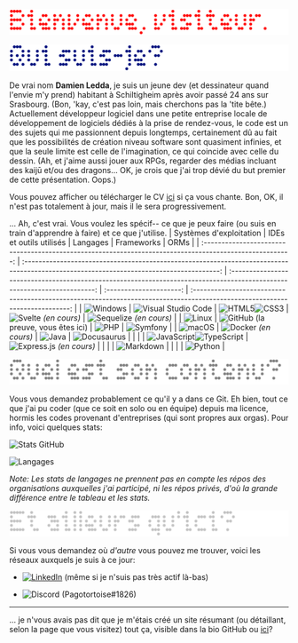 <!-- trunk-ignore(markdownlint/MD041) -->

![Header](resources/img/Header.png)

![Who am I?](resources/img/WhoamI.png)

De vrai nom **Damien Ledda**, je suis un jeune dev (et dessinateur quand l'envie m'y prend) habitant à Schiltigheim après avoir passé 24 ans sur Srasbourg. (Bon, 'kay, c'est pas loin, mais cherchons pas la 'tite bête.) Actuellement développeur logiciel dans une petite entreprise locale de développement de logiciels dédiés à la prise de rendez-vous, le code est un des sujets qui me passionnent depuis longtemps, certainement dû au fait que les possibilités de création niveau software sont quasiment infinies, et que la seule limite est celle de l'imagination, ce qui coincide avec celle du dessin. (Ah, et j'aime aussi jouer aux RPGs, regarder des médias incluant des kaijū et/ou des dragons... OK, je crois que j'ai trop dévié du but premier de cette présentation. Oops.)

Vous pouvez afficher ou télécharger le CV [ici](resources/pdf/CV.pdf) si ça vous chante. Bon, OK, il n'est pas totalement à jour, mais il le sera progressivement.

... Ah, c'est vrai. Vous voulez les spécif-- ce que je peux faire (ou suis en train d'apprendre à faire) et ce que j'utilise.
| Systèmes d'exploitation | IDEs et outils utilisés | Langages | Frameworks | ORMs |
| :------------------------------------------------------------------------------------------------------: | :-------------------------------------------------------------------------------------------------------------------------------------: | :----------------------------------------------------------------------------------------------------------------------: | :---------------------: | :-------------------------------------------------------------------------------------------------------------------------: |
| ![Windows](https://img.shields.io/badge/Windows-0078D6?style=for-the-badge&logo=windows&logoColor=white) | ![Visual Studio Code](https://img.shields.io/badge/Visual%20Studio%20Code-0078d7.svg?style=for-the-badge&logo=visual-studio-code&logoColor=white) | ![HTML5](https://img.shields.io/badge/html5-%23E34F26.svg?style=for-the-badge&logo=html5&logoColor=white)![CSS3](https://img.shields.io/badge/css3-%231572B6.svg?style=for-the-badge&logo=css3&logoColor=white) | ![Svelte](https://img.shields.io/badge/svelte-%23f1413d.svg?style=for-the-badge&logo=svelte&logoColor=white) _(en cours)_ | ![Sequelize](https://img.shields.io/badge/Sequelize-52B0E7?style=for-the-badge&logo=Sequelize&logoColor=white) _(en cours)_ |
| ![Linux](https://img.shields.io/badge/Linux-FCC624?style=for-the-badge&logo=linux&logoColor=black) | ![GitHub](https://img.shields.io/badge/github-%23121011.svg?style=for-the-badge&logo=github&logoColor=white) (la preuve, vous êtes ici) | ![PHP](https://img.shields.io/badge/php-%23777BB4.svg?style=for-the-badge&logo=php&logoColor=white) | ![Symfony](https://img.shields.io/badge/symfony-%23000000.svg?style=for-the-badge&logo=symfony&logoColor=white) |
| ![macOS](https://img.shields.io/badge/mac%20os-000000?style=for-the-badge&logo=macos&logoColor=F0F0F0) | ![Docker](https://img.shields.io/badge/docker-%230db7ed.svg?style=for-the-badge&logo=docker&logoColor=white) _(en cours)_ | ![Java](https://img.shields.io/badge/java-%23ED8B00.svg?style=for-the-badge&logo=java&logoColor=white) | ![Docusaurus](https://img.shields.io/badge/Docusaurus-%25c2a000.svg?style=for-the-badge&logo=docusaurus&logoColor=%2361DAFB) |
| | | ![JavaScript](https://img.shields.io/badge/javascript-%23323330.svg?style=for-the-badge&logo=javascript&logoColor=%23F7DF1E)![TypeScript](https://img.shields.io/badge/typescript-%23007ACC.svg?style=for-the-badge&logo=typescript&logoColor=white) | ![Express.js](https://img.shields.io/badge/express.js-%23404d59.svg?style=for-the-badge&logo=express&logoColor=%2361DAFB) _(en cours)_ |
| | | ![Markdown](https://img.shields.io/badge/markdown-%23000000.svg?style=for-the-badge&logo=markdown&logoColor=white) |
| | | ![Python](https://img.shields.io/badge/python-3670A0?style=for-the-badge&logo=python&logoColor=ffdd54) |

![Content](resources/img/Content.png)

Vous vous demandez probablement ce qu'il y a dans ce Git. Eh bien, tout ce que j'ai pu coder (que ce soit en solo ou en équipe) depuis ma licence, hormis les codes provenant d'entreprises (qui sont propres aux orgas). Pour info, voici quelques stats:

![Stats GitHub](https://github-readme-stats.vercel.app/api?username=Nargacaura&show_icons=true&theme=transparent&hide_border=true&count_private=true&hide=stars&locale=fr&custom_title=Statistiques%20sur%20GitHub)

![Langages](https://github-readme-stats.vercel.app/api/top-langs/?username=Nargacaura&layout=compact&theme=transparent&hide_border=true&locale=fr&hide_progress=true&langs_count=10&custom_title=Langages%20des%20répos)

_Note: Les stats de langages ne prennent pas en compte les répos des organisations auxquelles j'ai participé, ni les répos privés, d'où la grande différence entre le tableau et les stats._

![Other links](resources/img/OtherLinks.png)

Si vous vous demandez où _d'autre_ vous pouvez me trouver, voici les réseaux auxquels je suis à ce jour:

- [![LinkedIn](https://img.shields.io/badge/linkedin-%230077B5.svg?style=for-the-badge&logo=linkedin&logoColor=white)](https://www.linkedin.com/in/damien-ledda/) (même si je n'suis pas très actif là-bas)

- ![Discord](https://img.shields.io/badge/Discord-%235865F2.svg?style=for-the-badge&logo=discord&logoColor=white) (Pagotortoise#1826)

___

... je n'vous avais pas dit que je m'étais créé un site résumant (ou détaillant, selon la page que vous visitez) tout ça, visible dans la bio GitHub ou [ici](https://nargacaura.github.io)?